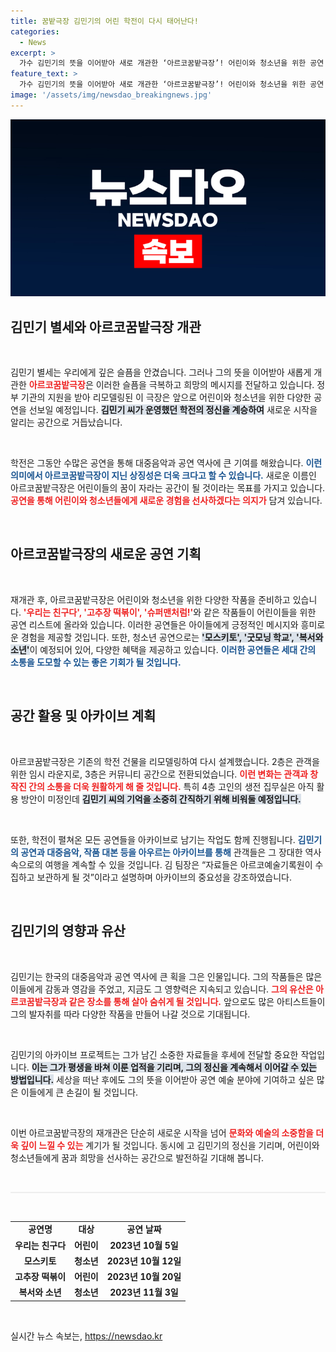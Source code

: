```yaml
---
title: 꿈밭극장 김민기의 어린 학전이 다시 태어난다!
categories:
  - News
excerpt: >
  가수 김민기의 뜻을 이어받아 새로 개관한 ‘아르코꿈밭극장’! 어린이와 청소년을 위한 공연 중심의 공간으로 탈바꿈하며, 그간의 공연 아카이브 프로젝트도 시작합니다. 궁금하다면 클릭!
feature_text: >
  가수 김민기의 뜻을 이어받아 새로 개관한 ‘아르코꿈밭극장’! 어린이와 청소년을 위한 공연 중심의 공간으로 탈바꿈하며, 그간의 공연 아카이브 프로젝트도 시작합니다. 궁금하다면 클릭!
image: '/assets/img/newsdao_breakingnews.jpg'
---
```


<p><img src="/assets/img/newsdao_breakingnews.jpg" alt="pcversion 속보" /></p>

<h2 data-ke-size="size26">김민기 별세와 아르코꿈밭극장 개관</h2>

<p data-ke-size="size16">&nbsp;</p>

<p>김민기 별세는 우리에게 깊은 슬픔을 안겼습니다. 그러나 그의 뜻을 이어받아 새롭게 개관한 <b><span style="color: #ee2323;">아르코꿈밭극장</span></b>은 이러한 슬픔을 극복하고 희망의 메시지를 전달하고 있습니다. 정부 기관의 지원을 받아 리모델링된 이 극장은 앞으로 어린이와 청소년을 위한 다양한 공연을 선보일 예정입니다. <b><span style="background-color: #21538527;">김민기 씨가 운영했던 학전의 정신을 계승하여</span></b> 새로운 시작을 알리는 공간으로 거듭났습니다. </p>

<p data-ke-size="size16">&nbsp;</p>

<p>학전은 그동안 수많은 공연을 통해 대중음악과 공연 역사에 큰 기여를 해왔습니다. <b><span style="color: #1a5490;">이런 의미에서 아르코꿈밭극장이 지닌 상징성은 더욱 크다고 할 수 있습니다.</span></b> 새로운 이름인 아르코꿈밭극장은 어린이들의 꿈이 자라는 공간이 될 것이라는 목표를 가지고 있습니다. <b><span style="color: #ee2323;">공연을 통해 어린이와 청소년들에게 새로운 경험을 선사하겠다는 의지가</span></b> 담겨 있습니다.</p>

<p data-ke-size="size16">&nbsp;</p>

<h2 data-ke-size="size26">아르코꿈밭극장의 새로운 공연 기획</h2>

<p data-ke-size="size16">&nbsp;</p>

<p>재개관 후, 아르코꿈밭극장은 어린이와 청소년을 위한 다양한 작품을 준비하고 있습니다. <b><span style="color: #ee2323;">'우리는 친구다', '고추장 떡볶이', '슈퍼맨처럼!'</span></b>와 같은 작품들이 어린이들을 위한 공연 리스트에 올라와 있습니다. 이러한 공연들은 아이들에게 긍정적인 메시지와 흥미로운 경험을 제공할 것입니다. 또한, 청소년 공연으로는 <b><span style="background-color: #21538527;">'모스키토', '굿모닝 학교', '복서와 소년'</span></b>이 예정되어 있어, 다양한 혜택을 제공하고 있습니다. <b><span style="color: #1a5490;">이러한 공연들은 세대 간의 소통을 도모할 수 있는 좋은 기회가 될 것입니다.</span></b></p>

<p data-ke-size="size16">&nbsp;</p>

<h2 data-ke-size="size26">공간 활용 및 아카이브 계획</h2>

<p data-ke-size="size16">&nbsp;</p>

<p>아르코꿈밭극장은 기존의 학전 건물을 리모델링하여 다시 설계했습니다. 2층은 관객을 위한 임시 라운지로, 3층은 커뮤니티 공간으로 전환되었습니다. <b><span style="color: #ee2323;">이런 변화는 관객과 창작진 간의 소통을 더욱 원활하게 해 줄 것입니다.</span></b> 특히 4층 고인의 생전 집무실은 아직 활용 방안이 미정인데 <b><span style="background-color: #21538527;">김민기 씨의 기억을 소중히 간직하기 위해 비워둘 예정입니다.</span></b></p>

<p data-ke-size="size16">&nbsp;</p>

<p>또한, 학전이 펼쳐온 모든 공연들을 아카이브로 남기는 작업도 함께 진행됩니다. <b><span style="color: #1a5490;">김민기의 공연과 대중음악, 작품 대본 등을 아우르는 아카이브를 통해</span></b> 관객들은 그 장대한 역사 속으로의 여행을 계속할 수 있을 것입니다. 김 팀장은 “자료들은 아르코예술기록원이 수집하고 보관하게 될 것”이라고 설명하며 아카이브의 중요성을 강조하였습니다.</p>

<p data-ke-size="size16">&nbsp;</p>

<h2 data-ke-size="size26">김민기의 영향과 유산</h2>

<p data-ke-size="size16">&nbsp;</p>

<p>김민기는 한국의 대중음악과 공연 역사에 큰 획을 그은 인물입니다. 그의 작품들은 많은 이들에게 감동과 영감을 주었고, 지금도 그 영향력은 지속되고 있습니다. <b><span style="color: #ee2323;">그의 유산은 아르코꿈밭극장과 같은 장소를 통해 살아 숨쉬게 될 것입니다.</span></b> 앞으로도 많은 아티스트들이 그의 발자취를 따라 다양한 작품을 만들어 나갈 것으로 기대됩니다.</p>

<p data-ke-size="size16">&nbsp;</p>

<p>김민기의 아카이브 프로젝트는 그가 남긴 소중한 자료들을 후세에 전달할 중요한 작업입니다. <b><span style="background-color: #21538527;">이는 그가 평생을 바쳐 이룬 업적을 기리며, 그의 정신을 계속해서 이어갈 수 있는 방법입니다.</span></b> 세상을 떠난 후에도 그의 뜻을 이어받아 공연 예술 분야에 기여하고 싶은 많은 이들에게 큰 손길이 될 것입니다.</p>

<p data-ke-size="size16">&nbsp;</p>

<p>이번 아르코꿈밭극장의 재개관은 단순히 새로운 시작을 넘어 <b><span style="color: #ee2323;">문화와 예술의 소중함을 더욱 깊이 느낄 수 있는</span></b> 계기가 될 것입니다. 동시에 고 김민기의 정신을 기리며, 어린이와 청소년들에게 꿈과 희망을 선사하는 공간으로 발전하길 기대해 봅니다.</p>

<p data-ke-size="size16">&nbsp;</p>

<hr style="height: 2px; border: none; color: #eee; background-color: #eee;" />

<p data-ke-size="size16">&nbsp;</p>

<table style="width: 100%; border-collapse: collapse;">
<tr>
<td style="text-align: center; height: 17px;"><b>공연명</b></td>
<td style="text-align: center; height: 17px;"><b>대상</b></td>
<td style="text-align: center; height: 17px;"><b>공연 날짜</b></td>
</tr>
<tr>
<td style="text-align: center; height: 17px;"><b>우리는 친구다</b></td>
<td style="text-align: center; height: 17px;"><b>어린이</b></td>
<td style="text-align: center; height: 17px;"><b>2023년 10월 5일</b></td>
</tr>
<tr>
<td style="text-align: center; height: 17px;"><b>모스키토</b></td>
<td style="text-align: center; height: 17px;"><b>청소년</b></td>
<td style="text-align: center; height: 17px;"><b>2023년 10월 12일</b></td>
</tr>
<tr>
<td style="text-align: center; height: 17px;"><b>고추장 떡볶이</b></td>
<td style="text-align: center; height: 17px;"><b>어린이</b></td>
<td style="text-align: center; height: 17px;"><b>2023년 10월 20일</b></td>
</tr>
<tr>
<td style="text-align: center; height: 17px;"><b>복서와 소년</b></td>
<td style="text-align: center; height: 17px;"><b>청소년</b></td>
<td style="text-align: center; height: 17px;"><b>2023년 11월 3일</b></td>
</tr>
</table>

<p data-ke-size="size16">&nbsp;</p>
실시간 뉴스 속보는, <a href="https://newsdao.kr" rel="dofollow">https://newsdao.kr</a>


